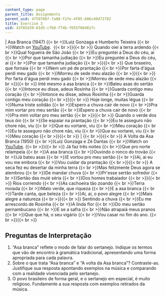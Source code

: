 ```yaml
---
content_type: page
parent_title: Assignments
parent_uid: 475970bf-7a88-f2fe-4f05-686c40d72782
title: Exercise 3
uid: 43f85d39-01d5-cfb0-f74b-f655f66461fc
---
```


| Asa Branca (1947)  {{< br >}}Luiz Gonzaga e Humberto Teixeira  {{< br >}}Watch on [YouTube](https://www.youtube.com/watch?v=cWiJL0_yj9c ).    {{< br >}}{{< br >}} Quando oiei a terra ardendo  {{< br >}}Qual fogueira de São João  {{< br >}}Eu preguntei a Deus do céu, ai  {{< br >}}Por que tamanha judiação  {{< br >}}Eu preguntei a Deus do céu, ai  {{< br >}}Por que tamanha judiação {{< br >}}{{< br >}} Que braseiro, que fornaia  {{< br >}}Nem um pé de prantação  {{< br >}}Por farta d'água perdi meu gado  {{< br >}}Morreu de sede meu alazão {{< br >}}{{< br >}} Por farta d'água perdi meu gado  {{< br >}}Morreu de sede meu alazão {{< br >}}{{< br >}} Inté mesmo a asa branca  {{< br >}}Bateu asas do sertão  {{< br >}}Intonce eu disse, adeus Rosinha  {{< br >}}Guarda contigo meu coração  {{< br >}}Intonce eu disse, adeus Rosinha  {{< br >}}Guarda contigo meu coração {{< br >}}{{< br >}} Hoje longe, muitas légua  {{< br >}}Numa triste solidão  {{< br >}}Espero a chuva cair de novo  {{< br >}}Pra mim vortar pro meu sertão  {{< br >}}Espero a chuva cair de novo  {{< br >}}Pra mim voltar pro meu sertão {{< br >}}{{< br >}} Quando o verde dos teus óio  {{< br >}}Se espaiar na prantação  {{< br >}}Eu te asseguro não chore não, viu  {{< br >}}Que eu vortarei, viu  {{< br >}}Meu coração  {{< br >}}Eu te asseguro não chore não, viu  {{< br >}}Que eu vortarei, viu  {{< br >}}Meu coração {{< br >}}{{< br >}}  |  {{< br >}}{{< br >}} A Volta da Asa Branca (1950)  {{< br >}}Luiz Gonzaga e Zé Dantas  {{< br >}}Watch on [YouTube](https://www.youtube.com/watch?v=whKGCQiD7iY). {{< br >}}{{< br >}} Já faz três noites  {{< br >}}Que pro norte relampeia  {{< br >}}A asa branca  {{< br >}}Ouvindo o ronco do trovão  {{< br >}}Já bateu asas  {{< br >}}E vortou pro meu sertão  {{< br >}}Ai, ai eu vou me embora  {{< br >}}Vou cuidar da prantação {{< br >}}{{< br >}} A seca fez eu desertar da minha terra  {{< br >}}Mas felizmente Deus agora se alembrou  {{< br >}}De mandar chuva  {{< br >}}Pr'esse sertão sofredor  {{< br >}}Sertão das muié séria  {{< br >}}Dos homes trabaiador {{< br >}}{{< br >}} Rios correndo  {{< br >}}As cachoeira tão zoando  {{< br >}}Terra moiada  {{< br >}}Mato verde, que riqueza  {{< br >}}E a asa branca  {{< br >}}Tarde canta, que beleza  {{< br >}}Ai, ai, o povo alegre  {{< br >}}Mais alegre a natureza {{< br >}}{{< br >}} Sentindo a chuva  {{< br >}}Eu me arrescordo de Rosinha  {{< br >}}A linda flor  {{< br >}}Do meu sertão pernambucano  {{< br >}}E se a safra  {{< br >}}Não atrapaiá meus pranos  {{< br >}}Que que há, o seu vigário  {{< br >}}Vou casar no fim do ano. {{< br >}}{{< br >}}  

Preguntas de Interpretação
--------------------------

1.  “Asa branca” reflete o modo de falar do sertanejo. Indique os termos que vão de encontro à gramática tradicional, apresentando uma forma apropriada para cada palavra.
2.  Sobre o que trata “Asa branca” e “A volta da Asa branca”? Contraste-as. Justifique sua resposta apontando exemplos na música e comparando com a realidade vivenciada pelo sertanejo.
3.  O povo brasileiro de forma geral, e o sertanejo em especial, é muito religioso. Fundamente a sua resposta com exemplos retirados da música.